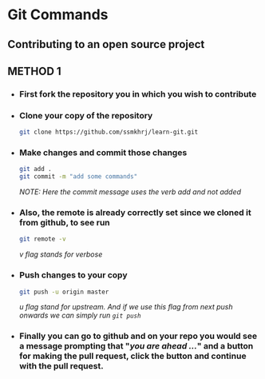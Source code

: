 # Git Commands

## Contributing to an open source project

## METHOD 1

- ### First fork the repository you in which you wish to contribute

- ### Clone your copy of the repository
  ```bash
  git clone https://github.com/ssmkhrj/learn-git.git
  ```
- ### Make changes and commit those changes
  ```bash
  git add .
  git commit -m "add some commands"
  ```
  _NOTE: Here the commit message uses the verb add and not added_
- ### Also, the remote is already correctly set since we cloned it from github, to see run

  ```bash
  git remote -v
  ```

  _v flag stands for verbose_

- ### Push changes to your copy

  ```bash
  git push -u origin master
  ```

  _u flag stand for upstream. And if we use this flag from next push onwards we can simply run `git push`_

- ### Finally you can go to github and on your repo you would see a message prompting that "_you are ahead ..._" and a button for making the pull request, click the button and continue with the pull request.

